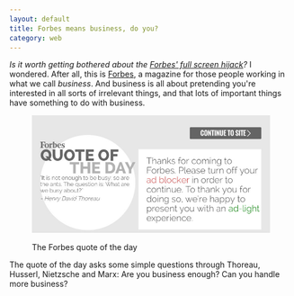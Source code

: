 ```yaml
---
layout: default
title: Forbes means business, do you?
category: web
---
```


<i>Is it worth getting bothered about the
[Forbes' full screen hijack](http://www.troyhunt.com/2016/01/its-2016-already-how-are-websites-still.html)?</i> I wondered. After all, this is [Forbes](http://forbes.com), a magazine for those people working in what we call _business_. And business is all about pretending you're interested in all sorts of irrelevant things, and that lots of important things have something to do with business.

<figure>

<img src="/images/forbes.jpg" class="bleed" alt="The Forbes splash screen">

<figcaption class="figcaption"><p>The Forbes quote of the day</p></figcaption>

</figure>

The quote of the day asks some simple questions through Thoreau, Husserl, Nietzsche and Marx: Are you business enough? Can you handle more business?
